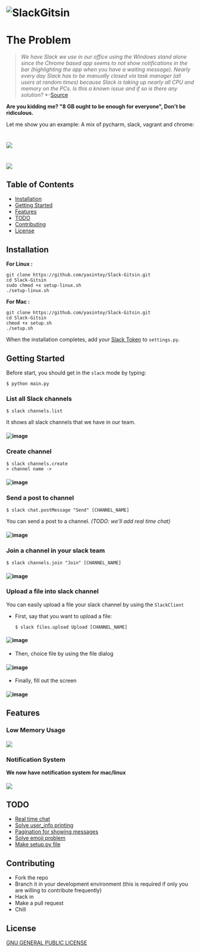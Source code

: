 # ![SlackGitsin](screen_shots/logo.png)

The Problem
=================
> *We have Slack we use in our office using the Windows stand alone since the Chrome based app seems to not show notifications in the bar (highlighting the app when you have a waiting message).*
> *Nearly every day Slack has to be manually closed via task manager (all users at random times) because Slack is taking up nearly all CPU and memory on the PCs.*
> *Is this a known issue and if so is there any solution?*
> *-[Source](https://www.reddit.com/r/Slack/comments/3fy494/slack_taking_up_a_lot_of_system_resources/)

**Are you kidding me? "8 GB ought to be enough for everyone", Don't be ridiculous.**

Let me show you an example: A mix of pycharm, slack, vagrant and chrome:
# ![](screen_shots/marcosmemory.jpg)


# ![](screen_shots/anim.gif)

## Table of Contents
- [Installation](#installation)
- [Getting Started](#getting-started)
- [Features](#features)
- [TODO](#todo)
- [Contributing](#contributing)
- [License](#license)

## Installation

**For Linux :**
```
git clone https://github.com/yasintoy/Slack-Gitsin.git
cd Slack-Gitsin
sudo chmod +x setup-linux.sh
./setup-linux.sh

```

**For Mac :**
```
git clone https://github.com/yasintoy/Slack-Gitsin.git
cd Slack-Gitsin
chmod +x setup.sh
./setup.sh

```
When the installation completes, add your [Slack Token](https://api.slack.com/docs/oauth-test-tokens) to `settings.py`.

## Getting Started

Before start, you should get in the `slack` mode by typing:

```
$ python main.py
```

### List all Slack channels

  ```
  $ slack channels.list
  ```

   It shows all slack channels that we have in our team.

#### ![image](screen_shots/channel_list_menu.png)

### Create channel

  ```
  $ slack channels.create
  > channel name -> 
  ```
#### ![image](screen_shots/channel_create_screen.png)

### Send a post to channel

  ```
  $ slack chat.postMessage "Send" [CHANNEL_NAME]
  ```

   You can send a post to a channel. *(TODO: we'll add real time chat)*
#### ![image](screen_shots/channel_post_screen.png)

### Join a channel in your slack team

  ```
  $ slack channels.join "Join" [CHANNEL_NAME]
  ```
#### ![image](screen_shots/channel_join_screen.png)


### Upload a file into slack channel

  You can easily upload a file your slack channel by using the `SlackClient`

- First, say that you want to upload a file:
  ```
  $ slack files.upload Upload [CHANNEL_NAME]
  ```
#### ![image](screen_shots/upload_file_menu.png)

- Then, choice file by using the file dialog
#### ![image](screen_shots/opened_file_dialog.png)

- Finally, fill out the screen
#### ![image](screen_shots/file_upload_process.png)

## Features

### Low Memory Usage
#### ![](screen_shots/memoryUsage.png)

### Notification System
**We now have notification system for mac/linux**
#### ![](screen_shots/notification_test.png)

## TODO

* [Real time chat](https://github.com/yasintoy/Slack-Gitsin/issues/6)
* [Solve user_info printing](https://github.com/yasintoy/Slack-Gitsin/issues/2)
* [Pagination for showing messages](https://github.com/yasintoy/Slack-Gitsin/issues/4)
* [Solve emoji problem](https://github.com/yasintoy/Slack-Gitsin/issues/3)
* [Make setup.py file](https://github.com/yasintoy/Slack-Gitsin/issues/5)

## Contributing 
- Fork the repo
- Branch it in your development environment (this is required if only you are willing to contribute frequently)
- Hack in
- Make a pull request
- Chill

## License
[GNU GENERAL PUBLIC LICENSE](LICENSE)
